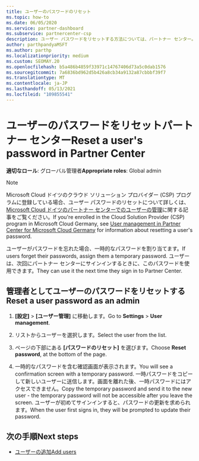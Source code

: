 ```yaml
---
title: ユーザーのパスワードのリセット
ms.topic: how-to
ms.date: 06/05/2020
ms.service: partner-dashboard
ms.subservice: partnercenter-csp
description: ユーザー パスワードをリセットする方法については、パートナー センター。 ユーザーは、次回サインイン時に一時的なパスワードを受け取パートナー センター。
author: parthpandyaMSFT
ms.author: parthp
ms.localizationpriority: medium
ms.custom: SEOMAY.20
ms.openlocfilehash: b5a486b4859f33971c14767406d73a5c0dab1576
ms.sourcegitcommit: 7a6836bd962d5b426a8cb34a9132a87cbbbf39f7
ms.translationtype: MT
ms.contentlocale: ja-JP
ms.lasthandoff: 05/13/2021
ms.locfileid: "109855541"
---
```

# <a name="reset-a-users-password-in-partner-center"></a><span data-ttu-id="87557-104">ユーザーのパスワードをリセットパートナー センター</span><span class="sxs-lookup"><span data-stu-id="87557-104">Reset a user's password in Partner Center</span></span>

<span data-ttu-id="87557-105">**適切なロール**: グローバル管理者</span><span class="sxs-lookup"><span data-stu-id="87557-105">**Appropriate roles**: Global admin</span></span>

> [!NOTE]  
> <span data-ttu-id="87557-106">Microsoft Cloud ドイツのクラウド ソリューション プロバイダー (CSP) プログラムに登録している場合、ユーザー パスワードのリセットについて詳しくは、[Microsoft Cloud ドイツのパートナー センターでのユーザーの管理](user-management-in-partner-center-for-microsoft-cloud-germany.md)に関する記事をご覧ください。</span><span class="sxs-lookup"><span data-stu-id="87557-106">If you're enrolled in the Cloud Solution Provider (CSP) program in Microsoft Cloud Germany, see [User management in Partner Center for Microsoft Cloud Germany](user-management-in-partner-center-for-microsoft-cloud-germany.md) for information about resetting a user's password.</span></span>

<span data-ttu-id="87557-107">ユーザーがパスワードを忘れた場合、一時的なパスワードを割り当てます。</span><span class="sxs-lookup"><span data-stu-id="87557-107">If users forget their passwords, assign them a temporary password.</span></span> <span data-ttu-id="87557-108">ユーザーは、次回にパートナー センターにサインインするときに、このパスワードを使用できます。</span><span class="sxs-lookup"><span data-stu-id="87557-108">They can use it the next time they sign in to Partner Center.</span></span>

## <a name="reset-a-user-password-as-an-admin"></a><span data-ttu-id="87557-109">管理者としてユーザーのパスワードをリセットする</span><span class="sxs-lookup"><span data-stu-id="87557-109">Reset a user password as an admin</span></span>

1. <span data-ttu-id="87557-110">**[設定]** &gt; **[ユーザー管理]** に移動します。</span><span class="sxs-lookup"><span data-stu-id="87557-110">Go to **Settings** &gt; **User management**.</span></span>

2. <span data-ttu-id="87557-111">リストからユーザーを選択します。</span><span class="sxs-lookup"><span data-stu-id="87557-111">Select the user from the list.</span></span>

3. <span data-ttu-id="87557-112">ページの下部にある **[パスワードのリセット]** を選びます。</span><span class="sxs-lookup"><span data-stu-id="87557-112">Choose **Reset password**, at the bottom of the page.</span></span>

4. <span data-ttu-id="87557-113">一時的なパスワードを含む確認画面が表示されます。</span><span class="sxs-lookup"><span data-stu-id="87557-113">You will see a confirmation screen with a temporary password.</span></span> <span data-ttu-id="87557-114">一時パスワードをコピーして新しいユーザーに送信します。画面を離れた後、一時パスワードにはアクセスできません。</span><span class="sxs-lookup"><span data-stu-id="87557-114">Copy the temporary password and send it to the new user - the temporary password will not be accessible after you leave the screen.</span></span> <span data-ttu-id="87557-115">ユーザーが初めてサインインすると、パスワードの更新を求められます。</span><span class="sxs-lookup"><span data-stu-id="87557-115">When the user first signs in, they will be prompted to update their password.</span></span>

## <a name="next-steps"></a><span data-ttu-id="87557-116">次の手順</span><span class="sxs-lookup"><span data-stu-id="87557-116">Next steps</span></span>

- [<span data-ttu-id="87557-117">ユーザーの追加</span><span class="sxs-lookup"><span data-stu-id="87557-117">Add users</span></span>](create-user-accounts-and-set-permissions.md)